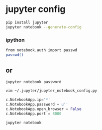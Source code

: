 # jupyter config
```sh 
pip install jupyter
jupyter notebook --generate-config
``` 

### ipython
```sh
from notebook.auth import passwd
passwd()
```
## or
```sh
jupyter notebook password
```

```sh 
vim ~/.jupyter/jupyter_notebook_config.py 
```

```python
c.NotebookApp.ip='*'
c.NotebookApp.password = u''
c.NotebookApp.open_browser = False
c.NotebookApp.port = 8000
```

```sh
jupyter notebook
```
